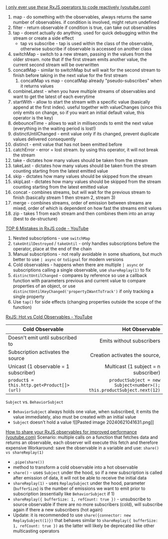 [I only ever use *these* RxJS operators to code reactively (youtube.com)](https://www.youtube.com/watch?v=Byttv3YpjQk)

1. map - do something with the observables, always returns the same number of observables. if condition is involved, might return undefined
2. filter - return observable if condition is true, can take out observables
3. tap - doesnt actually do anything. used for quick debugging within the stream or create a side effect
	- tap vs subscribe - tap is used within the class of the observable, otherwise subscribe if observable is accessed on another class
1. switchMap - switch to a new stream, passing in the values from the older stream. note that if the first stream emits another value, the current second stream will be overwritten
2. concatMap - similar to switchMap but will wait for the second stream to finish before taking in the next value for the first stream
	1. concatMap vs map - concatMap already "pseudo-subscribes" when it returns values
3. combineLatest - when you have multiple streams of observables and want to get the latest of each everytime
4. startWith - allow to start the stream with a specific value (basically append at the first index). useful together with valueChanges (since this only emits on change, so if you want an initial default value, this operator is the key)
5. debounceTime - allows to wait in milliseconds to emit the next value (everything in the waiting period is lost!)
6. distinctUntilChanged - emit value only if its changed, prevent duplicate values delivered consequently
7. distinct - emit value that has not been emitted before
8. catchError - error = lost stream. by using this operator, it will not break the stream
9. take - dictates how many values should be taken from the stream
10. takeLast - dictates how many values should be taken from the stream counting starting from the latest emitted value
11. skip - dictates how many values should be skipped from the stream
12. skipLast - dictates how many values should be skipped from the stream counting starting from the latest emitted value
13. concat - combines streams, but will wait for the previous stream to finish (basically stream 1 then stream 2, stream 3)
14. merge - combines streams, order of emission between streams are mixed, order of which is dependent on how fast the streams emit values
15. zip - takes 1 from each stream and then combines them into an array (best to de-structure)

[TOP 6 Mistakes in RxJS code - YouTube](https://www.youtube.com/watch?v=OhuRvfcw3Tw)
1. Nested subscriptions - use `switchMap`
2. `takeUntilDestroyed` / `takeUntil` - only handles subscriptions before the operator, place at the end of the chain
3. Manual subscriptions - not really avoidable in some situations, but much better to use `| async` or `toSignal` for modern versions
4. Cold observables - happens when there are multiple `| async` or subscriptions calling a single observable, use `shareReplay(1)` to fix
5. `distinctUntilChanged` - compares by reference so use a callback function with parameters previous and current value to compare properties of an object, or use `distinctUntilKeyChanged('propertyIWantToTrack')` if only tracking a single property
6. Use `tap()` for side effects (changing properties outside the scope of the function)

[RxJS: Hot vs Cold Observables - YouTube](https://www.youtube.com/watch?v=dWgpLoD1cCE)

| Cold Observable                            |                                                              Hot Observable |
| ------------------------------------------ | --------------------------------------------------------------------------: |
| Doesn't emit until subscribed to           |                                                   Emits without subscribers |
| Subscription activates the source          |                                              Creation activates the source, |
| Unicast (1 observable = 1 subscriber)      |                                        Multicast (1 subject = n subscriber) |
| `product$ = this.http.get<Product[]>(url)` | `productSubject = new Subject<number>();`<br>`this.productSubject.next(12)` |
`Subject` vs. `BehaviorSubject`
- `BehaviorSubject` always holds one value, when subscribed, it emits the value immediately, also must be created with an initial value
- `Subject` doesn't hold a value
![[Pasted image 20240621041631.png]]

[How to share your RxJS observables for improved performance (youtube.com)](https://www.youtube.com/watch?v=H542ZSyubrE)
Scenario: multiple calls on a function that fetches data and returns an observable, each observer will execute this fetch and therefore expensive
Workaround: save the observable in a variable and use: 
`share() vs shareReplay(1)`
- `.pipe(share())`
- method to transform a cold observable into a hot observable
- `share()` - uses `Subject` under the hood, so if a new subscription is called after emission of data, it will not be able to receive the initial data
- `shareReplay(1)` - uses `ReplaySubject` under the hood, parameter (`bufferSize`) is the number of emissions we want to emit prior to subscription (essentially like `BehaviorSubject` if 1)
- `shareReplay({ bufferSize: 1, refCount: true })` - unsubscribe to source observable if there are no more subscribers (cold), will subscribe again if there a new subscribers (hot again)
- Update: it is recommended to use `share({connector: new ReplaySubject(1)})` that behaves similar to `shareReplay({ bufferSize: 1, refCount: true })` as the latter will likely be deprecated like other multicasting operators